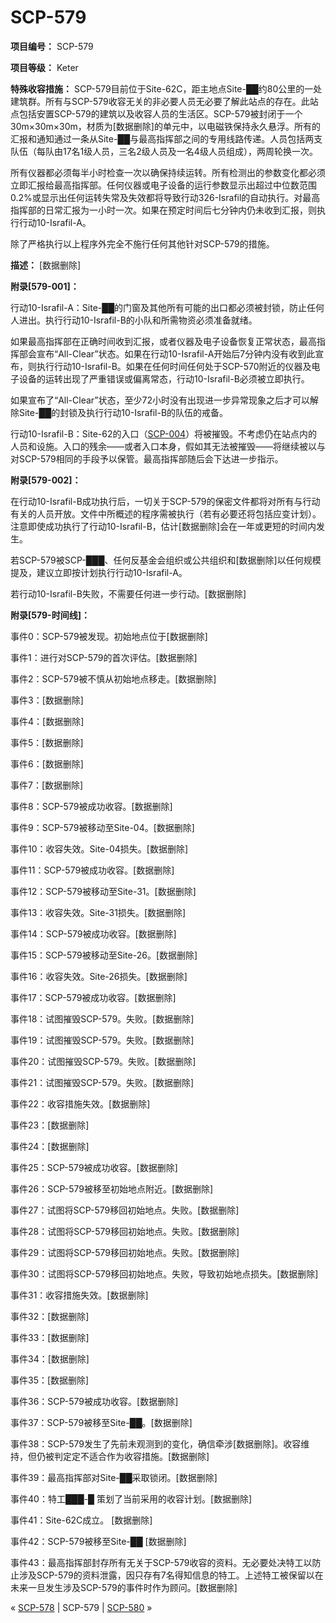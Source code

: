# SCP-579
                        


**项目编号：** SCP-579

**项目等级：** Keter

**特殊收容措施：** SCP-579目前位于Site-62C，距主地点Site-██约80公里的一处建筑群。所有与SCP-579收容无关的非必要人员无必要了解此站点的存在。此站点包括安置SCP-579的建筑以及收容人员的生活区。SCP-579被封闭于一个30m×30m×30m，材质为[数据删除]的单元中，以电磁铁保持永久悬浮。所有的汇报和通知通过一条从Site-██与最高指挥部之间的专用线路传递。人员包括两支队伍（每队由17名1级人员，三名2级人员及一名4级人员组成），两周轮换一次。

所有仪器都必须每半小时检查一次以确保持续运转。所有检测出的参数变化都必须立即汇报给最高指挥部。任何仪器或电子设备的运行参数显示出超过中位数范围0.2%或显示出任何运转失常及失效都将导致行动326-Israfil的自动执行。对最高指挥部的日常汇报为一小时一次。如果在预定时间后七分钟内仍未收到汇报，则执行行动10-Israfil-A。

除了严格执行以上程序外完全不施行任何其他针对SCP-579的措施。

**描述：** [数据删除]

**附录[579-001]：** 

行动10-Israfil-A：Site-██的门窗及其他所有可能的出口都必须被封锁，防止任何人进出。执行行动10-Israfil-B的小队和所需物资必须准备就绪。

如果最高指挥部在正确时间收到汇报，或者仪器及电子设备恢复正常状态，最高指挥部会宣布“All-Clear”状态。如果在行动10-Israfil-A开始后7分钟内没有收到此宣布，则执行行动10-Israfil-B。如果在任何时间任何处于SCP-570附近的仪器及电子设备的运转出现了严重错误或偏离常态，行动10-Israfil-B必须被立即执行。

如果宣布了“All-Clear”状态，至少72小时没有出现进一步异常现象之后才可以解除Site-██的封锁及执行行动10-Israfil-B的队伍的戒备。

行动10-Israfil-B：Site-62的入口（[SCP-004](/scp-004)）将被摧毁。不考虑仍在站点内的人员和设施。入口的残余——或者入口本身，假如其无法被摧毁——将继续被以与对SCP-579相同的手段予以保管。最高指挥部随后会下达进一步指示。

**附录[579-002]：** 

在行动10-Israfil-B成功执行后，一切关于SCP-579的保密文件都将对所有与行动有关的人员开放。文件中所概述的程序需被执行（若有必要还将包括应变计划）。注意即使成功执行了行动10-Israfil-B，估计[数据删除]会在一年或更短的时间内发生。

若SCP-579被SCP-███、任何反基金会组织或公共组织和[数据删除]以任何规模提及，建议立即按计划执行行动10-Israfil-A。

若行动10-Israfil-B失败，不需要任何进一步行动。[数据删除]

**附录[579-时间线]：** 

事件0：SCP-579被发现。初始地点位于[数据删除]

事件1：进行对SCP-579的首次评估。[数据删除]

事件2：SCP-579被不慎从初始地点移走。[数据删除]

事件3：[数据删除]

事件4：[数据删除]

事件5：[数据删除]

事件6：[数据删除]

事件7：[数据删除]

事件8：SCP-579被成功收容。[数据删除]

事件9：SCP-579被移动至Site-04。[数据删除]

事件10：收容失效。Site-04损失。[数据删除]

事件11：SCP-579被成功收容。[数据删除]

事件12：SCP-579被移动至Site-31。[数据删除]

事件13：收容失效。Site-31损失。[数据删除]

事件14：SCP-579被成功收容。[数据删除]

事件15：SCP-579被移动至Site-26。[数据删除]

事件16：收容失效。Site-26损失。[数据删除]

事件17：SCP-579被成功收容。[数据删除]

事件18：试图摧毁SCP-579。失败。[数据删除]

事件19：试图摧毁SCP-579。失败。[数据删除]

事件20：试图摧毁SCP-579。失败。[数据删除]

事件21：试图摧毁SCP-579。失败。[数据删除]

事件22：收容措施失效。[数据删除]

事件23：[数据删除]

事件24：[数据删除]

事件25：SCP-579被成功收容。[数据删除]

事件26：SCP-579被移至初始地点附近。[数据删除]

事件27：试图将SCP-579移回初始地点。失败。[数据删除]

事件28：试图将SCP-579移回初始地点。失败。[数据删除]

事件29：试图将SCP-579移回初始地点。失败。[数据删除]

事件30：试图将SCP-579移回初始地点。失败，导致初始地点损失。[数据删除]

事件31：收容措施失效。[数据删除]

事件32：[数据删除]

事件33：[数据删除]

事件34：[数据删除]

事件35：[数据删除]

事件36：SCP-579被成功收容。[数据删除]

事件37：SCP-579被移至Site-██。[数据删除]

事件38：SCP-579发生了先前未观测到的变化，确信牵涉[数据删除]。收容维持，但仍被判定定不适合作为收容措施。[数据删除]

事件39：最高指挥部对Site-██采取锁闭。[数据删除]

事件40：特工███-█ 策划了当前采用的收容计划。[数据删除]

事件41：Site-62C成立。 [数据删除]

事件42：SCP-579被移至Site-██ [数据删除]

事件43：最高指挥部封存所有无关于SCP-579收容的资料。无必要处决特工以防止涉及SCP-579的资料泄露，因只存有7名得知信息的特工。上述特工被保留以在未来一旦发生涉及SCP-579的事件时作为顾问。[数据删除]



« [SCP-578](/scp-578) | SCP-579 | [SCP-580](/scp-580) »





                    